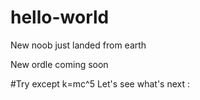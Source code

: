 # hello-world
New noob just landed from earth

New ordle coming soon 

#Try except k=mc^5
Let's see what's next :
